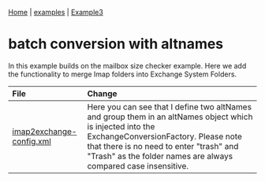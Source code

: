 [Home](http://code.google.com/p/imap2exchange/) | [examples](examples.md) | [Example3](Example3.md)

# batch conversion with altnames #

In this example builds on the mailbox size checker example.  Here we add the functionality to merge Imap folders into Exchange System Folders.

| **File** | **Change** |
|:---------|:-----------|
|[imap2exchange-config.xml](e3_imap2exchange_config_xml.md) | Here you can see that I define two altNames and group them in an altNames object which is injected into the ExchangeConversionFactory. Please note that there is no need to enter "trash" and "Trash" as the folder names are always compared case insensitive.|